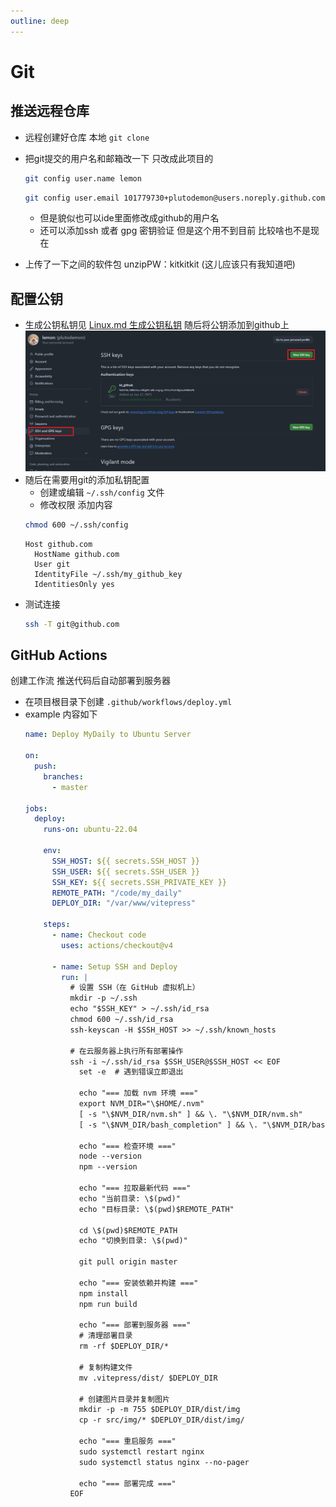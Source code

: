 ```yaml
---
outline: deep
---
```


# Git

## 推送远程仓库

- 远程创建好仓库 本地 `git clone`
- 把git提交的用户名和邮箱改一下 只改成此项目的
  ``` bash
  git config user.name lemon
  ```

  ``` bash
  git config user.email 101779730+plutodemon@users.noreply.github.com
  ```

    - 但是貌似也可以ide里面修改成github的用户名
    - 还可以添加ssh 或者 gpg 密钥验证 但是这个用不到目前 比较啥也不是现在

- 上传了一下之间的软件包 unzipPW：kitkitkit (这儿应该只有我知道吧)

## 配置公钥

- 生成公钥私钥见 [Linux.md 生成公钥私钥](Linux.md#生成公钥私钥)
  随后将公钥添加到github上
  ![添加公钥](../img/github_add_ssh.png)
- 随后在需要用git的添加私钥配置
    - 创建或编辑 `~/.ssh/config` 文件
    - 修改权限 添加内容
  ```bash
  chmod 600 ~/.ssh/config
  ```
  ```text
  Host github.com
    HostName github.com
    User git
    IdentityFile ~/.ssh/my_github_key
    IdentitiesOnly yes
  ```
- 测试连接
  ```bash
  ssh -T git@github.com
    ```

## GitHub Actions

创建工作流 推送代码后自动部署到服务器

- 在项目根目录下创建 `.github/workflows/deploy.yml`
- example 内容如下
  ```yaml
  name: Deploy MyDaily to Ubuntu Server
    
  on:
    push:
      branches:
        - master
    
  jobs:
    deploy:
      runs-on: ubuntu-22.04
    
      env:
        SSH_HOST: ${{ secrets.SSH_HOST }}
        SSH_USER: ${{ secrets.SSH_USER }}
        SSH_KEY: ${{ secrets.SSH_PRIVATE_KEY }}
        REMOTE_PATH: "/code/my_daily"
        DEPLOY_DIR: "/var/www/vitepress"
    
      steps:
        - name: Checkout code
          uses: actions/checkout@v4
    
        - name: Setup SSH and Deploy
          run: |
            # 设置 SSH（在 GitHub 虚拟机上）
            mkdir -p ~/.ssh
            echo "$SSH_KEY" > ~/.ssh/id_rsa
            chmod 600 ~/.ssh/id_rsa
            ssh-keyscan -H $SSH_HOST >> ~/.ssh/known_hosts
    
            # 在云服务器上执行所有部署操作
            ssh -i ~/.ssh/id_rsa $SSH_USER@$SSH_HOST << EOF
              set -e  # 遇到错误立即退出
    
              echo "=== 加载 nvm 环境 ==="
              export NVM_DIR="\$HOME/.nvm"
              [ -s "\$NVM_DIR/nvm.sh" ] && \. "\$NVM_DIR/nvm.sh"
              [ -s "\$NVM_DIR/bash_completion" ] && \. "\$NVM_DIR/bash_completion"
    
              echo "=== 检查环境 ==="
              node --version
              npm --version
    
              echo "=== 拉取最新代码 ==="
              echo "当前目录: \$(pwd)"
              echo "目标目录: \$(pwd)$REMOTE_PATH"
    
              cd \$(pwd)$REMOTE_PATH
              echo "切换到目录: \$(pwd)"
    
              git pull origin master
    
              echo "=== 安装依赖并构建 ==="
              npm install
              npm run build
    
              echo "=== 部署到服务器 ==="
              # 清理部署目录
              rm -rf $DEPLOY_DIR/*
    
              # 复制构建文件
              mv .vitepress/dist/ $DEPLOY_DIR
    
              # 创建图片目录并复制图片
              mkdir -p -m 755 $DEPLOY_DIR/dist/img
              cp -r src/img/* $DEPLOY_DIR/dist/img/
    
              echo "=== 重启服务 ==="
              sudo systemctl restart nginx
              sudo systemctl status nginx --no-pager
    
              echo "=== 部署完成 ==="
            EOF
  ```